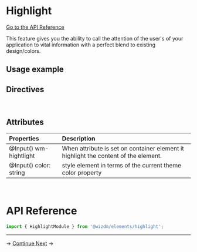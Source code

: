 <!-- toc: reference.json -->

# Highlight
[Go to the API Reference](#api-reference)

This feature gives you the ability to call the attention of the user's of your application to vital information with a perfect blend to existing design/colors.

## Usage example



## Directives
&nbsp;  

## Attributes

| **Properties**                     | **Description**                                                           |
| :--------------------------------- | :------------------------------------------------------------------------ |
| @Input() wm-hightlight             | When attribute is set on container element it highlight the content of the element. |
| @Input() color: string             | style element in terms of the current theme color property                |
  
&nbsp;  



# API Reference
```typescript
import { HighlightModule } from '@wizdm/elements/highlight';

```

---
->
[Continue Next](docs/toc?go=next) 
->  
